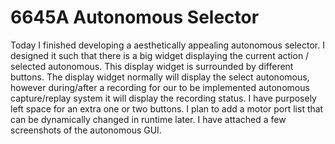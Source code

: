 # 6645A Autonomous Selector

Today I finished developing a aesthetically appealing autonomous selector. I designed it such that there is a big widget displaying the current action / selected autonomous. This display widget is surrounded by different buttons. The display widget normally will display the select autonomous, however during/after a recording for our to be implemented autonomous capture/replay system it will display the recording status. I have purposely left space for an extra one or two buttons. I plan to add a motor port list that can be dynamically changed in runtime later. I have attached a few screenshots of the autonomous GUI.